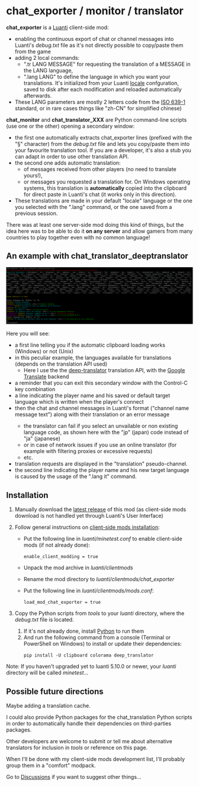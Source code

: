 # chat_exporter / monitor / translator
**chat_exporter** is a [Luanti](https://www.luanti.org/) client-side mod:
* enabling the continuous export of chat or channel messages into Luanti's *debug.txt* file as it's not directly possible to copy/paste them from the game
* adding 2 local commands:
  * ".tr LANG MESSAGE" for requesting the translation of a MESSAGE in the LANG language,
  * ".lang LANG" to define the language in which you want your translations. It's initialized from your Luanti [locale](https://en.wikipedia.org/wiki/Locale_(computer_software)) confguration, saved to disk after each modification and reloaded automatically afterwards.
* These LANG parameters are mostly 2 letters code from the [ISO 639-1](https://en.wikipedia.org/wiki/List_of_ISO_639_language_codes) standard, or in rare cases things like "zh-CN" for simplified chinese)

**chat_monitor** and **chat_translator_XXX** are Python command-line scripts (use one or the other) opening a secondary window:
  * the first one automatically extracts chat_exporter lines (prefixed with the "§" character) from the *debug.txt* file and lets you copy/paste them into your favourite translation tool. If you are a developer, it's also a stub you can adapt in order to use other translation API.
  * the second one adds automatic translation:
    * of messages received from other players (no need to translate yours!),
    * or messages you requested a translation for. On Windows operating systems, this translation is **automatically** copied into the clipboard for direct paste in Luanti's chat (it works only in this direction).
  * These translations are made in your default "locale" language or the one you selected with the ".lang" command, or the one saved from a previous session.

There was at least one server-side mod doing this kind of things, but the idea here was to be able to do it **on any server** and allow gamers from many countries to play together even with no common language!

## An example with chat_translator_deeptranslator
![An example with chat_translator_deeptranslator](https://github.com/HubTou/chat_exporter/blob/main/screenshots/example.png)

Here you will see:
* a first line telling you if the automatic clipboard loading works (Windows) or not (Unix)
* in this peculiar example, the languages available for translations (depends on the translation API used)
  * Here I use the the [deep-translator](https://github.com/nidhaloff/deep-translator) translation API, with the [Google Translate](https://github.com/nidhaloff/deep-translator) backend
* a reminder that you can exit this secondary window with the Control-C key combination
* a line indicating the player name and his saved or default target language which is written when the player's connect
* then the chat and channel messages in Luanti's format ("channel name <sender> message text") along with their translation or an error message
  * the translator can fail if you select an unvailable or non existing language code, as shown here with the "jp" (japan) code instead of "ja" (japanese)
  * or in case of network issues if you use an online translator (for example with filtering proxies or excessive requests)
  * etc.
* translation requests are displayed in the "translation" pseudo-channel.
* the second line indicating the player name and his new target language is caused by the usage of the ".lang it" command.

## Installation
1. Manually download the [latest release](https://github.com/HubTou/chat_exporter/releases) of this mod (as client-side mods download is not handled yet through Luanti's User Interface)
2. Follow general instructions on [client-side mods installation](https://wiki.minetest.net/Installing_Client-Side_Mods):

   * Put the following line in *luanti/minetest.conf* to enable client-side mods (if not already done):
      ```
      enable_client_modding = true
      ```
      
   * Unpack the mod archive in *luanti/clientmods*
   * Rename the mod directory to *luanti/clientmods/chat_exporter*
   * Put the following line in *luanti/clientmods/mods.conf*:
      ```
      load_mod_chat_exporter = true
      ```
3. Copy the Python scripts from *tools* to your *luanti* directory, where the *debug.txt* file is located.
   1. If it's not already done, install [Python](https://www.python.org/downloads/) to run them
   2. And run the following command from a console (Terminal or PowerShell on Windows) to install or update their dependencies:
      ```Shell
      pip install -U clipboard colorama deep_translator
      ```

Note: If you haven't upgraded yet to luanti 5.10.0 or newer, your *luanti* directory will be called *minetest*...

## Possible future directions
Maybe adding a translation cache.

I could also provide Python packages for the chat_translation Python scripts in order to automatically handle their dependencies on third-parties packages.

Other developers are welcome to submit or tell me about alternative translators for inclusion in *tools* or reference on this page.

When I'll be done with my client-side mods development list, I'll probably group them in a "comfort" modpack.

Go to [Discussions](https://github.com/HubTou/chat_exporter/discussions) if you want to suggest other things...
